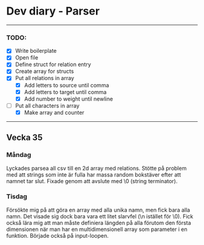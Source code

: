 # Dev diary - Parser
---
### TODO:
- [x] Write boilerplate
- [x] Open file
- [x] Define struct for relation entry
- [x] Create array for structs
- [x] Put all relations in array
    - [x] Add letters to source until comma
    - [x] Add letters to target until comma
    - [x] Add number to weight until newline
- [ ] Put all characters in array
    - [x] Make array and counter
---
## Vecka 35
### Måndag
Lyckades parsea all csv till en 2d array med relations. Stötte på problem med att strings som inte är fulla har massa random bokstäver efter att namnet tar slut. Fixade genom att avslute med \0 (string terminator).
### Tisdag
Försökte mig på att göra en array med alla unika namn, men fick bara alla namn. Det visade sig dock bara vara ett litet slarvfel (\n istället för \0). Fick också lära mig att man måste definiera längden på alla förutom den första dimensionen när man har en multidimensionell array som parameter i en funktion. Började också på input-loopen.